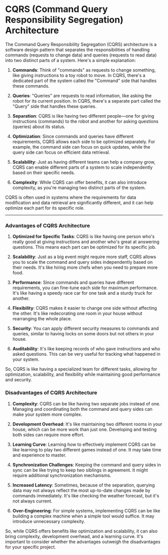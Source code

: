 # CQRS (Command Query Responsibility Segregation) Architecture

The Command Query Responsibility Segregation (CQRS) architecture is a software design pattern that separates the responsibilities of handling commands (requests to change data) and queries (requests to read data) into two distinct parts of a system. Here's a simple explanation:

1. **Commands**: Think of "commands" as requests to change something, like giving instructions to a toy robot to move. In CQRS, there's a dedicated part of the system called the "Command" side that handles these commands.

2. **Queries**: "Queries" are requests to read information, like asking the robot for its current position. In CQRS, there's a separate part called the "Query" side that handles these queries.

3. **Separation**: CQRS is like having two different people—one for giving instructions (commands) to the robot and another for asking questions (queries) about its status.

4. **Optimization**: Since commands and queries have different requirements, CQRS allows each side to be optimized separately. For example, the command side can focus on quick updates, while the query side can focus on efficient data retrieval.

5. **Scalability**: Just as having different teams can help a company grow, CQRS can enable different parts of a system to scale independently based on their specific needs.

6. **Complexity**: While CQRS can offer benefits, it can also introduce complexity, as you're managing two distinct parts of the system.

CQRS is often used in systems where the requirements for data modification and data retrieval are significantly different, and it can help optimize each part for its specific role.

---

### Advantages of CQRS Architecture

1. **Optimized for Specific Tasks**: CQRS is like having one person who's really good at giving instructions and another who's great at answering questions. This means each part can be optimized for its specific job.

2. **Scalability**: Just as a big event might require more staff, CQRS allows you to scale the command and query sides independently based on their needs. It's like hiring more chefs when you need to prepare more food.

3. **Performance**: Since commands and queries have different requirements, you can fine-tune each side for maximum performance. It's like having a speedy race car for one task and a sturdy truck for another.

4. **Flexibility**: CQRS makes it easier to change one side without affecting the other. It's like redecorating one room in your house without rearranging the whole place.

5. **Security**: You can apply different security measures to commands and queries, similar to having locks on some doors but not others in your house.

6. **Auditability**: It's like keeping records of who gave instructions and who asked questions. This can be very useful for tracking what happened in your system.

So, CQRS is like having a specialized team for different tasks, allowing for optimization, scalability, and flexibility while maintaining good performance and security.

### Disadvantages of CQRS Architecture

1. **Complexity**: CQRS can be like having two separate jobs instead of one. Managing and coordinating both the command and query sides can make your system more complex.

2. **Development Overhead**: It's like maintaining two different rooms in your house, which can be more work than just one. Developing and testing both sides can require more effort.

3. **Learning Curve**: Learning how to effectively implement CQRS can be like learning to play two different games instead of one. It may take time and experience to master.

4. **Synchronization Challenges**: Keeping the command and query sides in sync can be like trying to keep two siblings in agreement. It might require additional synchronization mechanisms.

5. **Increased Latency**: Sometimes, because of the separation, querying data may not always reflect the most up-to-date changes made by commands immediately. It's like checking the weather forecast, but it's not always current.

6. **Over-Engineering**: For simple systems, implementing CQRS can be like building a complex machine when a simple tool would suffice. It may introduce unnecessary complexity.

So, while CQRS offers benefits like optimization and scalability, it can also bring complexity, development overhead, and a learning curve. It's important to consider whether the advantages outweigh the disadvantages for your specific project.
